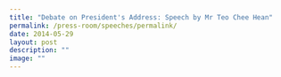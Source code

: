 ```yaml
---
title: "Debate on President's Address: Speech by Mr Teo Chee Hean"
permalink: /press-room/speeches/permalink/
date: 2014-05-29
layout: post
description: ""
image: ""
---
```

